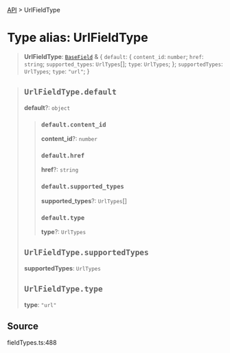 [API](../index.md) > UrlFieldType

# Type alias: UrlFieldType

> **UrlFieldType**: [`BaseField`](type-alias.BaseField.md) & \{
  `default`: \{
    `content_id`: `number`;
    `href`: `string`;
    `supported_types`: `UrlTypes`[];
    `type`: `UrlTypes`;
  };
  `supportedTypes`: `UrlTypes`;
  `type`: `"url"`;
 }

> ## `UrlFieldType.default`
>
> **default**?: `object`
>
> > ### `default.content_id`
> >
> > **content\_id**?: `number`
> >
> > ### `default.href`
> >
> > **href**?: `string`
> >
> > ### `default.supported_types`
> >
> > **supported\_types**?: `UrlTypes`[]
> >
> > ### `default.type`
> >
> > **type**?: `UrlTypes`
> >
> >
>
> ## `UrlFieldType.supportedTypes`
>
> **supportedTypes**: `UrlTypes`
>
> ## `UrlFieldType.type`
>
> **type**: `"url"`
>
>

## Source

fieldTypes.ts:488
